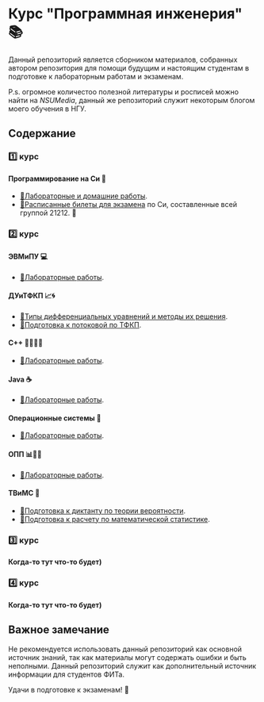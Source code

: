 # Курс "Программная инженерия" :books:

Данный репозиторий является сборником материалов, собранных автором репозитория для помощи будущим и настоящим студентам в подготовке к лабораторным работам и экзаменам.

P.s. огромное количестоо полезной литературы и росписей можно найти на *NSUMedia*, данный же репозиторий служит некоторым блогом моего обучения в НГУ.

## Содержание

### 1️⃣ курс

#### Программирование на Си 📝

- [📝Лабораторные и домашние работы](https://github.com/UsusCimex/NSU_C_Programming).
- [📝Расписанные билеты для экзамена](https://github.com/UsusCimex/NSU_FirstCourseTheory) по Си, составленные всей группой 21212. :gift_heart:

### 2️⃣ курс

#### ЭВМиПУ 💻

- [🔬Лабораторные работы](https://github.com/UsusCimex/NSU_EVM).

#### ДУиТФКП 📈🌀

- [📝Типы дифференциальных уравнений и методы их решения](difference.pdf).
- [📝Подготовка к потоковой по ТФКП](tfkp.pdf).

#### C++ 👨‍💻➕➕

- [🔬Лабораторные работы](https://github.com/UsusCimex/NSU_OOP/tree/main/Cpp).

#### Java ☕️

- [🔬Лабораторные работы](https://github.com/UsusCimex/NSU_OOP/tree/main/Java).

#### Операционные системы 📡

- [🔬Лабораторные работы](https://github.com/UsusCimex/NSU_OS).

#### ОПП 📊👨‍💻

- [🔬Лабораторные работы](https://github.com/UsusCimex/NSU_OPP).

#### ТВиМС 🎲

- [📝Подготовка к диктанту по теории вероятности](therver.pdf).
- [📝Подготовка к расчету по математической статистике](mathstat.pdf).

### 3️⃣ курс

#### Когда-то тут что-то будет)

### 4️⃣ курс

#### Когда-то тут что-то будет)

## Важное замечание

Не рекомендуется использовать данный репозиторий как основной источник знаний, так как материалы могут содержать ошибки и быть неполными. Данный репозиторий служит как дополнительный источник информации для студентов ФИТа.

Удачи в подготовке к экзаменам! :muscle:
